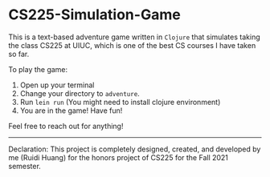 # CS225-Simulation-Game

This is a text-based adventure game written in `Clojure` that simulates taking the class CS225 at UIUC, which is one of the best CS courses I have taken so far. 

To play the game: 
1. Open up your terminal
2. Change your directory to `adventure`.
3. Run `lein run` (You might need to install clojure environment)
4. You are in the game! Have fun!

Feel free to reach out for anything!

---
Declaration: This project is completely designed, created, and developed by me (Ruidi Huang) for the honors project of CS225 for the Fall 2021 semester.
